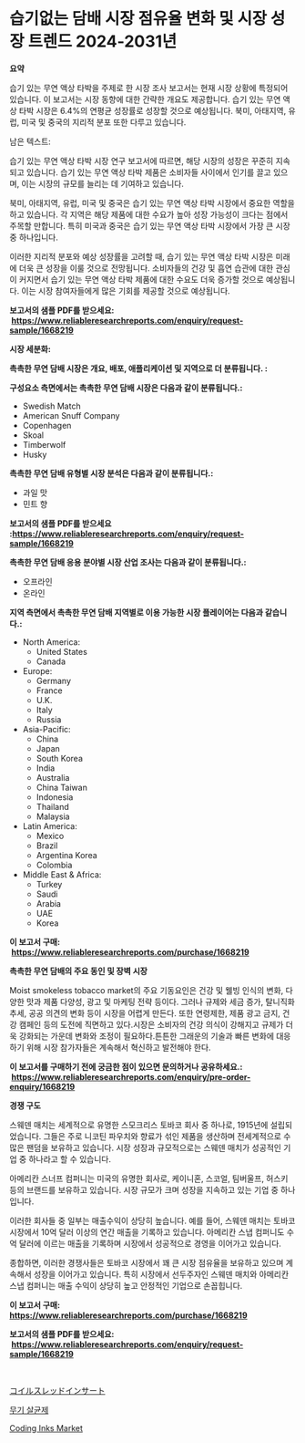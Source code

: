 <p><h1>습기없는 담배 시장 점유율 변화 및 시장 성장 트렌드 2024-2031년</h1></p><p><strong>요약</strong></p>
<p><p>습기 있는 무연 액상 타박을 주제로 한 시장 조사 보고서는 현재 시장 상황에 특정되어 있습니다. 이 보고서는 시장 동향에 대한 간략한 개요도 제공합니다. 습기 있는 무연 액상 타박 시장은 6.4%의 연평균 성장률로 성장할 것으로 예상됩니다. 북미, 아태지역, 유럽, 미국 및 중국의 지리적 분포 또한 다루고 있습니다.</p><p>남은 텍스트:</p><p>습기 있는 무연 액상 타박 시장 연구 보고서에 따르면, 해당 시장의 성장은 꾸준히 지속되고 있습니다. 습기 있는 무연 액상 타박 제품은 소비자들 사이에서 인기를 끌고 있으며, 이는 시장의 규모를 늘리는 데 기여하고 있습니다.</p><p>북미, 아태지역, 유럽, 미국 및 중국은 습기 있는 무연 액상 타박 시장에서 중요한 역할을 하고 있습니다. 각 지역은 해당 제품에 대한 수요가 높아 성장 가능성이 크다는 점에서 주목할 만합니다. 특히 미국과 중국은 습기 있는 무연 액상 타박 시장에서 가장 큰 시장 중 하나입니다.</p><p>이러한 지리적 분포와 예상 성장률을 고려할 때, 습기 있는 무연 액상 타박 시장은 미래에 더욱 큰 성장을 이룰 것으로 전망됩니다. 소비자들의 건강 및 흡연 습관에 대한 관심이 커지면서 습기 있는 무연 액상 타박 제품에 대한 수요도 더욱 증가할 것으로 예상됩니다. 이는 시장 참여자들에게 많은 기회를 제공할 것으로 예상됩니다.</p></p>
<p><strong>보고서의 샘플 PDF를 받으세요: &nbsp;<a href="https://www.reliableresearchreports.com/enquiry/request-sample/1668219">https://www.reliableresearchreports.com/enquiry/request-sample/1668219</a></strong></p>
<p><strong>시장 세분화:</strong></p>
<p><strong> 촉촉한 무연 담배 시장은 개요, 배포, 애플리케이션 및 지역으로 더 분류됩니다. :</strong></p>
<p><strong>구성요소 측면에서는 촉촉한 무연 담배 시장은 다음과 같이 분류됩니다.:</strong></p>
<p><ul><li>Swedish Match</li><li>American Snuff Company</li><li>Copenhagen</li><li>Skoal</li><li>Timberwolf</li><li>Husky</li></ul></p>
<p><strong> 촉촉한 무연 담배 유형별 시장 분석은 다음과 같이 분류됩니다.:</strong></p>
<p><ul><li>과일 맛</li><li>민트 향</li></ul></p>
<p><strong>보고서의 샘플 PDF를 받으세요 :<a href="https://www.reliableresearchreports.com/enquiry/request-sample/1668219">https://www.reliableresearchreports.com/enquiry/request-sample/1668219</a></strong></p>
<p><strong> 촉촉한 무연 담배 응용 분야별 시장 산업 조사는 다음과 같이 분류됩니다.:</strong></p>
<p><ul><li>오프라인</li><li>온라인</li></ul></p>
<p><strong>지역 측면에서 촉촉한 무연 담배 지역별로 이용 가능한 시장 플레이어는 다음과 같습니다.:</strong></p>
<p><ul>
    <li>
        North America:
        <ul>
            <li>United States</li>
            <li>Canada</li>
        </ul>
    </li>
    <li>
        Europe:
        <ul>
            <li>Germany</li>
            <li>France</li>
            <li>U.K.</li>
            <li>Italy</li>
            <li>Russia</li>
        </ul>
    </li>
    <li>
        Asia-Pacific:
        <ul>
            <li>China</li>
            <li>Japan</li>
            <li>South Korea</li>
            <li>India</li>
            <li>Australia</li>
            <li>China Taiwan</li>
            <li>Indonesia</li>
            <li>Thailand</li>
            <li>Malaysia</li>
        </ul>
    </li>
    <li>
        Latin America:
        <ul>
            <li>Mexico</li>
            <li>Brazil</li>
            <li>Argentina Korea</li>
            <li>Colombia</li>
        </ul>
    </li>
    <li>
        Middle East & Africa:
        <ul>
            <li>Turkey</li>
            <li>Saudi</li>
            <li>Arabia</li>
            <li>UAE</li>
            <li>Korea</li>
        </ul>
    </li>
    </ul></p>
<p><strong>이 보고서 구매: &nbsp;<a href="https://www.reliableresearchreports.com/purchase/1668219">https://www.reliableresearchreports.com/purchase/1668219</a></strong></p>
<p><strong>촉촉한 무연 담배의 주요 동인 및 장벽 시장</strong></p>
<p><p>Moist smokeless tobacco market의 주요 기동요인은 건강 및 웰빙 인식의 변화, 다양한 맛과 제품 다양성, 광고 및 마케팅 전략 등이다. 그러나 규제와 세금 증가, 탈니직화 추세, 공공 의견의 변화 등이 시장을 어렵게 만든다. 또한 연령제한, 제품 광고 금지, 건강 캠페인 등의 도전에 직면하고 있다.시장은 소비자의 건강 의식이 강해지고 규제가 더욱 강화되는 가운데 변화와 조정이 필요하다.튼튼한 그래운의 기술과 빠른 변화에 대응하기 위해 시장 참가자들은 계속해서 혁신하고 발전해야 한다.</p></p>
<p><strong>이 보고서를 구매하기 전에 궁금한 점이 있으면 문의하거나 공유하세요.: &nbsp;<a href="https://www.reliableresearchreports.com/enquiry/pre-order-enquiry/1668219">https://www.reliableresearchreports.com/enquiry/pre-order-enquiry/1668219</a></strong></p>
<p><strong>경쟁 구도</strong></p>
<p><p>스웨덴 매치는 세계적으로 유명한 스모크리스 토바코 회사 중 하나로, 1915년에 설립되었습니다. 그들은 주로 니코틴 파우치와 향료가 섞인 제품을 생산하며 전세계적으로 수 많은 팬덤을 보유하고 있습니다. 시장 성장과 규모적으로는 스웨덴 매치가 성공적인 기업 중 하나라고 할 수 있습니다.</p><p>아메리칸 스너프 컴퍼니는 미국의 유명한 회사로, 케이니혼, 스코얼, 팀버울프, 허스키 등의 브랜드를 보유하고 있습니다. 시장 규모가 크며 성장을 지속하고 있는 기업 중 하나입니다.</p><p>이러한 회사들 중 일부는 매출수익이 상당히 높습니다. 예를 들어, 스웨덴 매치는 토바코 시장에서 10억 달러 이상의 연간 매출을 기록하고 있습니다. 아메리칸 스냅 컴퍼니도 수억 달러에 이르는 매출을 기록하며 시장에서 성공적으로 경영을 이어가고 있습니다.</p><p>종합하면, 이러한 경쟁사들은 토바코 시장에서 꽤 큰 시장 점유율을 보유하고 있으며 계속해서 성장을 이어가고 있습니다. 특히 시장에서 선두주자인 스웨덴 매치와 아메리칸 스냅 컴퍼니는 매출 수익이 상당히 높고 안정적인 기업으로 손꼽힙니다.</p></p>
<p><strong>이 보고서 구매: &nbsp; <a href="https://www.reliableresearchreports.com/purchase/1668219">https://www.reliableresearchreports.com/purchase/1668219</a></strong></p>
<p><strong>보고서의 샘플 PDF를 받으세요: &nbsp;<a href="https://www.reliableresearchreports.com/enquiry/request-sample/1668219">https://www.reliableresearchreports.com/enquiry/request-sample/1668219</a></strong><strong></strong></p>
<p>&nbsp;</p>
<p><p><a href="https://github.com/EmoryYundt1935/Market-Research-Report-List-1/blob/main/533325216402.md">コイルスレッドインサート</a></p><p><a href="https://github.com/fernandotryO5lson96765/Market-Research-Report-List-1/blob/main/387741915308.md">무기 살균제</a></p><p><a href="https://butternut-bug-553.notion.site/Coding-Inks-Market-Research-Report-Reveals-The-Latest-Trends-And-Opportunities-of-this-Market-for-Pe-3455b4d2514d4c36a6d0398f9dd1f8d2">Coding Inks Market</a></p></p>